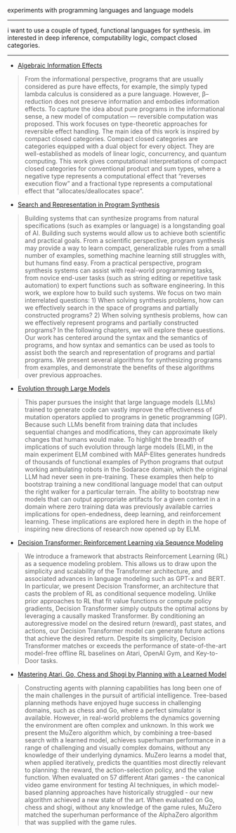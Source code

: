 experiments with programming languages and language models

---

i want to use a couple of typed, functional languages for
synthesis. im interested in deep inference, computability logic,
compact closed categories.

---

- [Algebraic Information Effects](https://scholarworks.iu.edu/dspace/handle/2022/26738)

> From the informational perspective, programs that are usually
> considered as pure have effects, for example, the simply typed
> lambda calculus is considered as a pure language. However,
> β–reduction does not preserve information and embodies information
> effects. To capture the idea about pure programs in the
> informational sense, a new model of computation — reversible
> computation was proposed. This work focuses on type-theoretic
> approaches for reversible effect handling. The main idea of this
> work is inspired by compact closed categories. Compact closed
> categories are categories equipped with a dual object for every
> object. They are well-established as models of linear logic,
> concurrency, and quantum computing. This work gives computational
> interpretations of compact closed categories for conventional
> product and sum types, where a negative type represents a
> computational effect that “reverses execution flow” and a fractional
> type represents a computational effect that “allocates/deallocates
> space”.

- [Search and Representation in Program Synthesis](https://dspace.mit.edu/handle/1721.1/143375)

> Building systems that can synthesize programs from natural
> specifications (such as examples or language) is a longstanding goal
> of AI. Building such systems would allow us to achieve both
> scientific and practical goals. From a scientific perspective,
> program synthesis may provide a way to learn compact, generalizable
> rules from a small number of examples, something machine learning
> still struggles with, but humans find easy. From a practical
> perspective, program synthesis systems can assist with real-world
> programming tasks, from novice end-user tasks (such as string
> editing or repetitive task automation) to expert functions such as
> software engineering. In this work, we explore how to build such
> systems. We focus on two main interrelated questions: 1) When
> solving synthesis problems, how can we effectively search in the
> space of programs and partially constructed programs? 2) When
> solving synthesis problems, how can we effectively represent
> programs and partially constructed programs? In the following
> chapters, we will explore these questions. Our work has centered
> around the syntax and the semantics of programs, and how syntax and
> semantics can be used as tools to assist both the search and
> representation of programs and partial programs. We present several
> algorithms for synthesizing programs from examples, and demonstrate
> the benefits of these algorithms over previous approaches.

- [Evolution through Large Models](https://arxiv.org/abs/2206.08896)

> This paper pursues the insight that large language models (LLMs)
> trained to generate code can vastly improve the effectiveness of
> mutation operators applied to programs in genetic programming
> (GP). Because such LLMs benefit from training data that includes
> sequential changes and modifications, they can approximate likely
> changes that humans would make. To highlight the breadth of
> implications of such evolution through large models (ELM), in the
> main experiment ELM combined with MAP-Elites generates hundreds of
> thousands of functional examples of Python programs that output
> working ambulating robots in the Sodarace domain, which the original
> LLM had never seen in pre-training. These examples then help to
> bootstrap training a new conditional language model that can output
> the right walker for a particular terrain. The ability to bootstrap
> new models that can output appropriate artifacts for a given context
> in a domain where zero training data was previously available
> carries implications for open-endedness, deep learning, and
> reinforcement learning. These implications are explored here in
> depth in the hope of inspiring new directions of research now opened
> up by ELM.

- [Decision Transformer: Reinforcement Learning via Sequence Modeling](https://arxiv.org/abs/2106.01345)

> We introduce a framework that abstracts Reinforcement Learning (RL)
> as a sequence modeling problem. This allows us to draw upon the
> simplicity and scalability of the Transformer architecture, and
> associated advances in language modeling such as GPT-x and BERT. In
> particular, we present Decision Transformer, an architecture that
> casts the problem of RL as conditional sequence modeling. Unlike
> prior approaches to RL that fit value functions or compute policy
> gradients, Decision Transformer simply outputs the optimal actions
> by leveraging a causally masked Transformer. By conditioning an
> autoregressive model on the desired return (reward), past states,
> and actions, our Decision Transformer model can generate future
> actions that achieve the desired return. Despite its simplicity,
> Decision Transformer matches or exceeds the performance of
> state-of-the-art model-free offline RL baselines on Atari, OpenAI
> Gym, and Key-to-Door tasks.

- [Mastering Atari, Go, Chess and Shogi by Planning with a Learned Model](https://arxiv.org/abs/1911.08265)

> Constructing agents with planning capabilities has long been one of
> the main challenges in the pursuit of artificial
> intelligence. Tree-based planning methods have enjoyed huge success
> in challenging domains, such as chess and Go, where a perfect
> simulator is available. However, in real-world problems the dynamics
> governing the environment are often complex and unknown. In this
> work we present the MuZero algorithm which, by combining a
> tree-based search with a learned model, achieves superhuman
> performance in a range of challenging and visually complex domains,
> without any knowledge of their underlying dynamics. MuZero learns a
> model that, when applied iteratively, predicts the quantities most
> directly relevant to planning: the reward, the action-selection
> policy, and the value function. When evaluated on 57 different Atari
> games - the canonical video game environment for testing AI
> techniques, in which model-based planning approaches have
> historically struggled - our new algorithm achieved a new state of
> the art. When evaluated on Go, chess and shogi, without any
> knowledge of the game rules, MuZero matched the superhuman
> performance of the AlphaZero algorithm that was supplied with the
> game rules.
